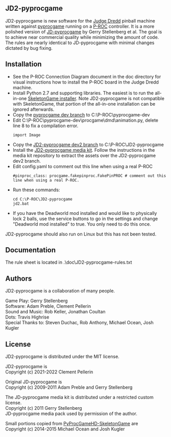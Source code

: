 ## JD2-pyprocgame

JD2-pyprocgame is new software for the [Judge Dredd](https://www.ipdb.org/machine.cgi?id=1322) pinball machine written against [pyprocgame](http://pyprocgame.pindev.org/) running on a [P-ROC](https://www.multimorphic.com/store/circuit-boards/p-roc/) controller. It is a more polished version of [JD-pyprocgame](https://github.com/preble/JD-pyprocgame) by Gerry Stellenberg et al. The goal is to achieve near commercial quality while minimizing the amount of code. The rules are nearly identical to JD-pyprocgame with minimal changes dictated by bug fixing.

## Installation

- See the P-ROC Connection Diagram document in the doc directory for visual instructions how to install the P-ROC board in the Judge Dredd machine.  
- Install Python 2.7 and supporting libraries. The easiest is to run the all-in-one [SkeletonGame installer](http://skeletongame.com/step-1-installation-and-testing-the-install-windows/). Note JD2-pyprocgame is not compatible with SkeletonGame, that portion of the all-in-one installation can be ignored afterwards.  
- Copy the [pyprocgame dev branch](https://github.com/preble/pyprocgame/tree/dev) to C:\P-ROC\pyprocgame-dev
- Edit C:\P-ROC\pyprocgame-dev\procgame\dmd\animation.py, delete line 8 to fix a compilation error.
    ```
    import Image
    ```
- Copy the [JD2-pyprocgame dev2 branch](https://github.com/clempo2/JD2-pyprocgame/tree/dev2) to C:\P-ROC\JD2-pyprocgame  
- Install the [JD2-pyprocgame media kit](https://github.com/clempo2/JD2-pyprocgame-media). Follow the instructions in the media kit repository to extract the assets over the JD2-pyprocgame dev2 branch.  
- Edit config.yaml to comment out this line when using a real P-ROC
    ```
    #pinproc_class: procgame.fakepinproc.FakePinPROC # comment out this line when using a real P-ROC.
    ```
- Run these commands:
    ```
    cd C:\P-ROC\JD2-pyprocgame    
    jd2.bat
    ```
- If you have the Deadworld mod installed and would like to physically lock 2 balls, use the service buttons to go in the settings and change "Deadworld mod installed" to true. You only need to do this once.

JD2-pyprocgame should also run on Linux but this has not been tested.

## Documentation

The rule sheet is located in .\doc\JD2-pyprocgame-rules.txt

## Authors

JD2-pyprocgame is a collaboration of many people.

Game Play: Gerry Stellenberg  
Software: Adam Preble, Clement Pellerin  
Sound and Music: Rob Keller, Jonathan Coultan  
Dots: Travis Highrise  
Special Thanks to: Steven Duchac, Rob Anthony, Michael Ocean, Josh Kugler

## License

JD2-pyprocgame is distributed under the MIT license.

JD2-pyprocgame is  
Copyright (c) 2021-2022 Clement Pellerin

Original JD-pyprocgame is  
Copyright (c) 2009-2011 Adam Preble and Gerry Stellenberg

The JD-pyprocgame media kit is distributed under a restricted custom license.  
Copyright (c) 2011 Gerry Stellenberg  
JD-pyprocgame media pack used by permission of the author.

Small portions copied from [PyProcGameHD-SkeletonGame](https://github.com/mjocean/PyProcGameHD-SkeletonGame) are  
Copyright (c) 2014-2015 Michael Ocean and Josh Kugler
